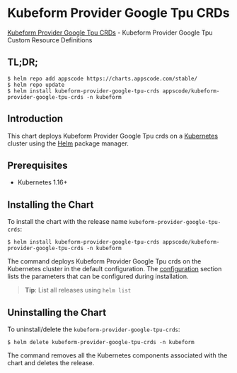 # Kubeform Provider Google Tpu CRDs

[Kubeform Provider Google Tpu CRDs](https://github.com/kubeform) - Kubeform Provider Google Tpu Custom Resource Definitions

## TL;DR;

```console
$ helm repo add appscode https://charts.appscode.com/stable/
$ helm repo update
$ helm install kubeform-provider-google-tpu-crds appscode/kubeform-provider-google-tpu-crds -n kubeform
```

## Introduction

This chart deploys Kubeform Provider Google Tpu crds on a [Kubernetes](http://kubernetes.io) cluster using the [Helm](https://helm.sh) package manager.

## Prerequisites

- Kubernetes 1.16+

## Installing the Chart

To install the chart with the release name `kubeform-provider-google-tpu-crds`:

```console
$ helm install kubeform-provider-google-tpu-crds appscode/kubeform-provider-google-tpu-crds -n kubeform
```

The command deploys Kubeform Provider Google Tpu crds on the Kubernetes cluster in the default configuration. The [configuration](#configuration) section lists the parameters that can be configured during installation.

> **Tip**: List all releases using `helm list`

## Uninstalling the Chart

To uninstall/delete the `kubeform-provider-google-tpu-crds`:

```console
$ helm delete kubeform-provider-google-tpu-crds -n kubeform
```

The command removes all the Kubernetes components associated with the chart and deletes the release.


